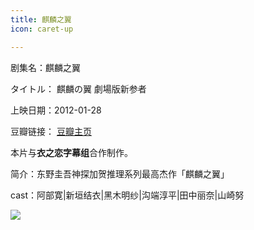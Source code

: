 ```yaml
---
title: 麒麟之翼
icon: caret-up

---
```


剧集名：麒麟之翼

タイトル： 麒麟の翼 劇場版新参者

上映日期：2012-01-28

豆瓣链接： [豆瓣主页](https://movie.douban.com/subject/6402464/)

本片与**衣之恋字幕组**合作制作。

简介：东野圭吾神探加贺推理系列最高杰作「麒麟之翼」

cast：阿部寛|新垣结衣|黑木明纱|沟端淳平|田中丽奈|山崎努

![](https://listpic.tsgsanjiao.com/movie/2012/2012qlzy.jpg)